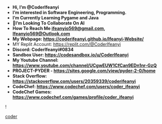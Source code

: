 - **Hi, I’m @CoderIfeanyi**
- **I’m interested in Software Engineering, Programming.**
- **I’m Currently Learning Pygame and Java**
- **👀I’m Looking To Collaborate On AI**
-  **How To Reach Me **ifeanyio569@gmail.com**, Ifeanyio569@Outlook.com**
- **My Webpage:     https://coderifeanyi.github.io/Ifeanyi-Website/**
- MY Replit Account: https://replit.com/@CoderIfeanyi
- **Discord: CoderIfeanyi#0834**
- **Sandbox User: https://codesandbox.io/u/CoderIfeanyi**
- **My Youtube Channel: https://www.youtube.com/channel/UCgwEUW1CfCan9EDn1nr-GzQ**
- **PROJECT-PYDER - https://sites.google.com/view/pyder-2-0/home**
- **Stack Overflow: https://stackoverflow.com/users/20359339/coderifeanyi**
- **CodeChef: https://www.codechef.com/users/coder_ifeanyi**
- **CodeChef Games: https://www.codechef.com/games/profile/coder_ifeanyi**
<!---
CODERIFEANYI/CODERIFEANYI IS A ✨ SPECIAL ✨ REPOSITORY BECAUSE ITS `README.MD` (THIS FILE) APPEARS ON YOUR GITHUB PROFILE.
YOU CAN CLICK THE PREVIEW LINK TO TAKE A LOOK AT YOUR CHANGES.
--->!


[coder](https://user-images.githubusercontent.com/113346969/217755814-a762ee10-58ff-4b82-a544-2f2b36700544.gif)
